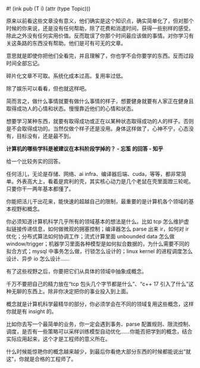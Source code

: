 #! (ink pub (T i) (attr (type Topic)))

原来以前看这些文章没有意义，他们确实是这个知识点，确实简单化了，但对那个时候的你来说，还是没有任何帮助，除了花费和消遣时间，获得一些别样的感受。除此之外没有任何实用价值。反而耽误了你那个时间最应该做的事情。对你学习有关这条路的东西没有帮助。他们是可有可无的文章。

意思就是即使你把他们全看完，并且理解了，你也学不会你要学的东西。反而过段时间全部忘记。

碎片化文章不可取。系统化成本过高。复用率过低。

除了娱乐可以看看，但也就这样吧。

简而言之，做什么事情就要有做什么事情的样子，想要健身就要有人家正在健身且取得成功人的心情和状态。慢慢靠近他们的心情和状态。

想要学习某种东西，就要有取得成功或正在以某种状态取得成功的人的样子。否则是不会取得成功的。当然仅做个样子还是没用。身体这样做了，心神不宁，心态没有，目标没有，还是最不到。

**计算机的哪些学科是被建议在本科阶段学掉的？ - 忘筌 的回答 - 知乎**

给一个比较务实的回答。

任何活儿，无论是存储、网络、ai infra、编译器后端、cuda，等等，都非常简单。外表高大上，看着是宾利的壳，其实核心动力是几个老鼠在壳里面蹬三轮呢。只要你干一两年基本都懂了。

你能把活儿干出花来，能快速的超越自己的限制，最重要的是计算机各个领域的基本视野和概念。

你必须知道计算机科学几乎所有的领域基本的想法是什么。比如 tcp 怎么维护虚拟链接传递信息，如何做微观的拥塞控制；编译器怎么 parse 出来 ir，如何对 ir 优化；分布式算法如何协调工作；流式计算里面 unbounded data 怎么做 window/trigger；机器学习里面各种模型是如何拟合数据的，为什么需要不同的拟合方式；mysql 中事务怎么做，行锁怎么设计的；linux kernel 的进程调度怎么设计、异步 io 怎么设计……

有了这些视野之后，你要把它们从具体的领域中抽象成概念。

千万不要把自己的精力放在“tcp 包头几个字节都是什么”、“c++ 17 引入了什么”这种无聊的东西上。除非你决定把你的事业投入到上面。

概念就是计算机科学最精华的部分，你必须学会在不同的领域复用这些概念，这样你就是有 insight 的。

比如你去写一个最简单的业务，你一定会遇到事务、parse 配置规则、限流控制、调度，是否有一些策略可以采样训练模型自动优化……你能否把学到的概念，结合实际应用起来，这个才是工程师的意义所在。

什么时候能惊艳你的概念越来越少，到最后你看绝大部分东西的时候都能说出“就这”，你就是合格的工程师了。